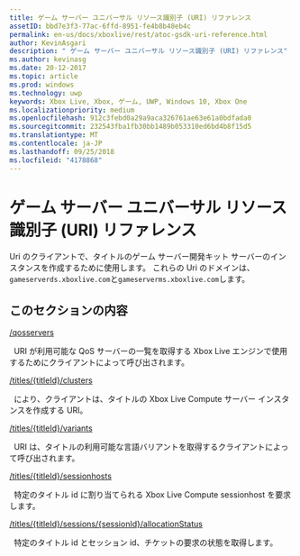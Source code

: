 ```yaml
---
title: ゲーム サーバー ユニバーサル リソース識別子 (URI) リファレンス
assetID: bbd7e3f3-77ac-6ffd-8951-fe4b8b48eb4c
permalink: en-us/docs/xboxlive/rest/atoc-gsdk-uri-reference.html
author: KevinAsgari
description: " ゲーム サーバー ユニバーサル リソース識別子 (URI) リファレンス"
ms.author: kevinasg
ms.date: 20-12-2017
ms.topic: article
ms.prod: windows
ms.technology: uwp
keywords: Xbox Live, Xbox, ゲーム, UWP, Windows 10, Xbox One
ms.localizationpriority: medium
ms.openlocfilehash: 912c3febd0a29a9aca326761ae63e61a0bdfada0
ms.sourcegitcommit: 232543fba1fb30bb1489b053310ed6bd4b8f15d5
ms.translationtype: MT
ms.contentlocale: ja-JP
ms.lasthandoff: 09/25/2018
ms.locfileid: "4178868"
---
```

# <a name="game-server-universal-resource-identifier-uri-reference"></a>ゲーム サーバー ユニバーサル リソース識別子 (URI) リファレンス
Uri のクライアントで、タイトルのゲーム サーバー開発キット サーバーのインスタンスを作成するために使用します。 これらの Uri のドメインは、`gameserverds.xboxlive.com`と`gameserverms.xboxlive.com`します。
 
<a id="ID4EY"></a>

 
## <a name="in-this-section"></a>このセクションの内容

[/qosservers](uri-qosservers.md)

&nbsp;&nbsp;URI が利用可能な QoS サーバーの一覧を取得する Xbox Live エンジンで使用するためにクライアントによって呼び出されます。

[/titles/{titleId}/clusters](uri-titlestitleidclusters.md)

&nbsp;&nbsp;により、クライアントは、タイトルの Xbox Live Compute サーバー インスタンスを作成する URI。

[/titles/{titleId}/variants](uri-titlestitleidvariants.md)

&nbsp;&nbsp;URI は、タイトルの利用可能な言語バリアントを取得するクライアントによって呼び出されます。

[/titles/{titleId}/sessionhosts](uri-titlestitleidsessionhosts.md)

&nbsp;&nbsp;特定のタイトル id に割り当てられる Xbox Live Compute sessionhost を要求します。

[/titles/{titleId}/sessions/{sessionId}/allocationStatus](uri-titlestitleidsessionssessionidallocationstatus.md)

&nbsp;&nbsp;特定のタイトル id とセッション id、チケットの要求の状態を取得します。
 